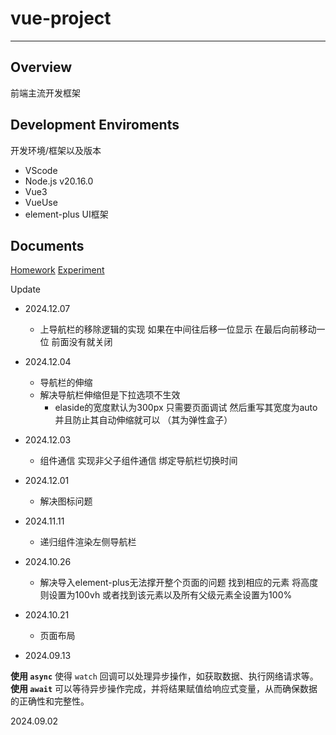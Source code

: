 # vue-project

<hr/>

## Overview

前端主流开发框架

## Development Enviroments

开发环境/框架以及版本

- VScode
- Node.js v20.16.0
- Vue3
- VueUse
- element-plus UI框架

## Documents

[Homework](./homework.md)
[Experiment](./experiment.md)

Update

- 2024.12.07

  - 上导航栏的移除逻辑的实现 如果在中间往后移一位显示 在最后向前移动一位 前面没有就关闭

- 2024.12.04

  - 导航栏的伸缩
  - 解决导航栏伸缩但是下拉选项不生效
    - elaside的宽度默认为300px 只需要页面调试 然后重写其宽度为auto 并且防止其自动伸缩就可以 （其为弹性盒子）

- 2024.12.03

  - 组件通信 实现非父子组件通信 绑定导航栏切换时间

- 2024.12.01

  - 解决图标问题

- 2024.11.11

  - 递归组件渲染左侧导航栏

- 2024.10.26

  - 解决导入element-plus无法撑开整个页面的问题 找到相应的元素 将高度则设置为100vh 或者找到该元素以及所有父级元素全设置为100%

- 2024.10.21

  - 页面布局

- 2024.09.13

**使用 `async`** 使得 `watch` 回调可以处理异步操作，如获取数据、执行网络请求等。
**使用 `await`** 可以等待异步操作完成，并将结果赋值给响应式变量，从而确保数据的正确性和完整性。

2024.09.02
